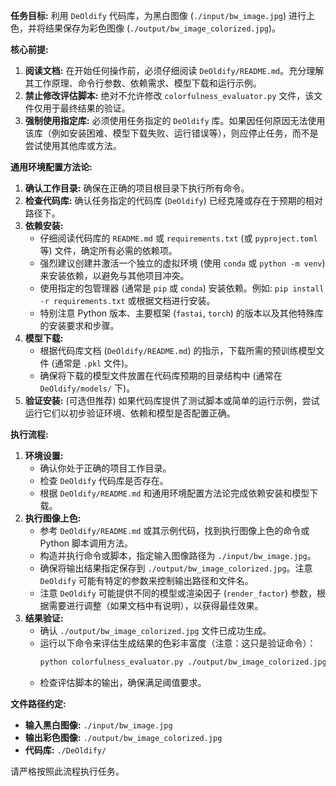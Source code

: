 **任务目标:** 利用 `DeOldify` 代码库，为黑白图像 (`./input/bw_image.jpg`) 进行上色，并将结果保存为彩色图像 (`./output/bw_image_colorized.jpg`)。

**核心前提:**
1.  **阅读文档:** 在开始任何操作前，必须仔细阅读 `DeOldify/README.md`。充分理解其工作原理、命令行参数、依赖需求、模型下载和运行示例。
2.  **禁止修改评估脚本:** 绝对不允许修改 `colorfulness_evaluator.py` 文件，该文件仅用于最终结果的验证。
3.  **强制使用指定库:** 必须使用任务指定的 `DeOldify` 库。如果因任何原因无法使用该库（例如安装困难、模型下载失败、运行错误等），则应停止任务，而不是尝试使用其他库或方法。

**通用环境配置方法论:**
1.  **确认工作目录:** 确保在正确的项目根目录下执行所有命令。
2.  **检查代码库:** 确认任务指定的代码库 (`DeOldify`) 已经克隆或存在于预期的相对路径下。
3.  **依赖安装:**
    *   仔细阅读代码库的 `README.md` 或 `requirements.txt` (或 `pyproject.toml` 等) 文件，确定所有必需的依赖项。
    *   强烈建议创建并激活一个独立的虚拟环境 (使用 `conda` 或 `python -m venv`) 来安装依赖，以避免与其他项目冲突。
    *   使用指定的包管理器 (通常是 `pip` 或 `conda`) 安装依赖。例如: `pip install -r requirements.txt` 或根据文档进行安装。
    *   特别注意 Python 版本、主要框架 (`fastai`, `torch`) 的版本以及其他特殊库的安装要求和步骤。
4.  **模型下载:**
    *   根据代码库文档 (`DeOldify/README.md`) 的指示，下载所需的预训练模型文件 (通常是 `.pkl` 文件)。
    *   确保将下载的模型文件放置在代码库预期的目录结构中 (通常在 `DeOldify/models/` 下)。
5.  **验证安装:** (可选但推荐) 如果代码库提供了测试脚本或简单的运行示例，尝试运行它们以初步验证环境、依赖和模型是否配置正确。

**执行流程:**
1.  **环境设置:**
    *   确认你处于正确的项目工作目录。
    *   检查 `DeOldify` 代码库是否存在。
    *   根据 `DeOldify/README.md` 和通用环境配置方法论完成依赖安装和模型下载。
2.  **执行图像上色:**
    *   参考 `DeOldify/README.md` 或其示例代码，找到执行图像上色的命令或 Python 脚本调用方法。
    *   构造并执行命令或脚本，指定输入图像路径为 `./input/bw_image.jpg`。
    *   确保将输出结果指定保存到 `./output/bw_image_colorized.jpg`。注意 `DeOldify` 可能有特定的参数来控制输出路径和文件名。
    *   注意 `DeOldify` 可能提供不同的模型或渲染因子 (`render_factor`) 参数，根据需要进行调整（如果文档中有说明），以获得最佳效果。
3.  **结果验证:**
    *   确认 `./output/bw_image_colorized.jpg` 文件已成功生成。
    *   运行以下命令来评估生成结果的色彩丰富度（注意：这只是验证命令）：
        ```bash
        python colorfulness_evaluator.py ./output/bw_image_colorized.jpg --threshold 35
        ```
    *   检查评估脚本的输出，确保满足阈值要求。

**文件路径约定:**
-   **输入黑白图像:** `./input/bw_image.jpg`
-   **输出彩色图像:** `./output/bw_image_colorized.jpg`
-   **代码库:** `./DeOldify/`

请严格按照此流程执行任务。